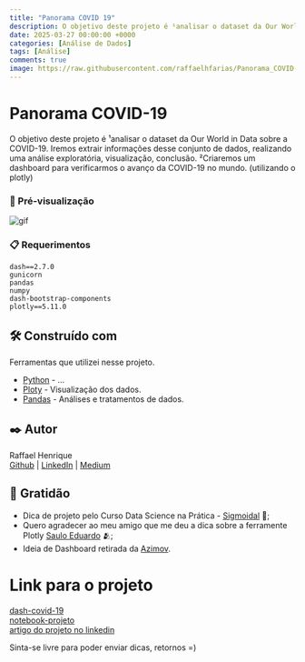 ```yaml
---
title: "Panorama COVID 19"
description: O objetivo deste projeto é ¹analisar o dataset da Our World in Data sobre a COVID-19
date: 2025-03-27 00:00:00 +0000
categories: [Análise de Dados]
tags: [Análise]
comments: true
image: https://raw.githubusercontent.com/raffaelhfarias/Panorama_COVID-19/refs/heads/main/others/Screenshot%202025-04-16%20154706.png
---
```


# Panorama COVID-19

O objetivo deste projeto é ¹analisar o dataset da Our World in Data sobre a COVID-19. Iremos extrair informações desse conjunto de dados, realizando uma análise exploratória, visualização, conclusão. ²Criaremos um dashboard para verificarmos o avanço da COVID-19 no mundo. (utilizando o plotly)

### 🎥 Pré-visualização

![gif](https://media3.giphy.com/media/0bqlsi3a3uOD52Fbgd/giphy.gif?cid=790b761120972c9004f22e84160dbf0433cfb8acb78751fd&rid=giphy.gif&ct=g)

### 📋 Requerimentos

```
dash==2.7.0
gunicorn
pandas
numpy
dash-bootstrap-components
plotly==5.11.0
```
## 🛠️ Construído com

Ferramentas que utilizei nesse projeto.

* [Python](https://www.python.org/) - ...
* [Ploty](https://plotly.com/) - Visualização dos dados.
* [Pandas](https://pandas.pydata.org/docs/) - Análises e tratamentos de dados.

## ✒️ Autor

Raffael Henrique <br>
[Github](https://github.com/raffaelhfarias) | 
[LinkedIn](https://www.linkedin.com/in/raffael-henrique-59922520a/) | 
[Medium](https://medium.com/@raffaelhfarias)

## 🎁 Gratidão

* Dica de projeto pelo Curso Data Science na Prática - [Sigmoidal](https://sigmoidal.ai/) 📢;
* Quero agradecer ao meu amigo que me deu a dica sobre a ferramente Plotly [Saulo Eduardo](https://github.com/sauloemp) 🫂;
* Ideia de Dashboard retirada da [Azimov](https://asimov.academy/).

# Link para o projeto
[dash-covid-19](https://covid19-dash.onrender.com/)<br>
[notebook-projeto](https://colab.research.google.com/drive/1UTG6dyJXNHOkpBinbCETV0N5maYDtkqi?usp=sharing)<br>
[artigo do projeto no linkedin](https://www.linkedin.com/pulse/panorama-da-covid-19-mundo-usando-dados-raffael-henrique/)

Sinta-se livre para poder enviar dicas, retornos =)
